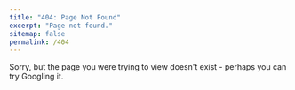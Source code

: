 ```yaml
---
title: "404: Page Not Found"
excerpt: "Page not found."
sitemap: false
permalink: /404
---
```


Sorry, but the page you were trying to view doesn't exist - perhaps you can try Googling it.

<script>
  var GOOG_FIXURL_LANG = 'en';
  var GOOG_FIXURL_SITE = '{{ site.url }}'
</script>
<script src="https://linkhelp.clients.google.com/tbproxy/lh/wm/fixurl.js">
</script>

